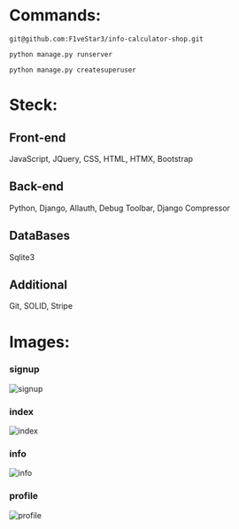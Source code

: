# Commands:

```git@github.com:F1veStar3/info-calculator-shop.git```

```python manage.py runserver```

```python manage.py createsuperuser```

# Steck: 

## Front-end
JavaScript, JQuery, CSS, HTML, HTMX, Bootstrap

## Back-end
Python, Django, Allauth, Debug Toolbar, Django Compressor

## DataBases
Sqlite3

## Additional
Git, SOLID, Stripe

# Images: 

### signup 
![signup](images/signup.png)
### index 
![index](images/index.png)
### info 
![info](images/info.png)
### profile 
![profile](images/profile.png)

